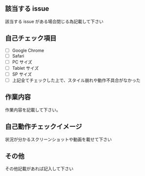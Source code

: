 ## 該当する issue

該当する issue がある場合閉じる為記載して下さい

## 自己チェック項目

- [ ] Google Chrome
- [ ] Safari
- [ ] PC サイズ
- [ ] Tablet サイズ
- [ ] SP サイズ
- [ ] 上記全てチェックした上で、スタイル崩れや動作不具合がなかった

## 作業内容

作業内容を記載して下さい。

## 自己動作チェックイメージ

状況が分かるスクリーンショットや動画を載せて下さい

## その他

その他記載があれば記入して下さい

